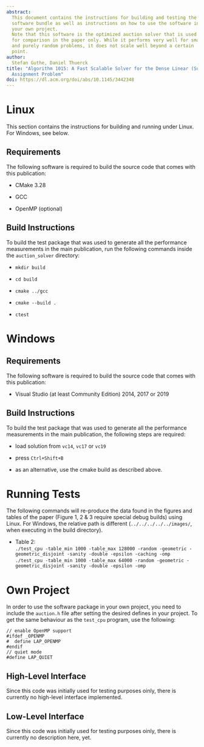 ```yaml
---
abstract:
  This document contains the instructions for building and testing the
  software bundle as well as instructions on how to use the software in
  your own project.
  Note that this software is the optimized auction solver that is used
  for comparison in the paper only. While it performs very well for small
  and purely random problems, it does not scale well beyond a certain
  point.
author:
  Stefan Guthe, Daniel Thuerck
title: "Algorithm 1015: A Fast Scalable Solver for the Dense Linear (Sum)
  Assignment Problem"
doi: https://dl.acm.org/doi/abs/10.1145/3442348
---
```


# Linux

This section contains the instructions for building and running under
Linux. For Windows, see below.

## Requirements

The following software is required to build the source code that comes
with this publication:

-   CMake 3.28

-   GCC

-   OpenMP (optional)

## Build Instructions

To build the test package that was used to generate all the performance
measurements in the main publication, run the following commands inside
the `auction_solver` directory:

-   `mkdir build`

-   `cd build`

-   `cmake ../gcc`

-   `cmake --build .`

-   `ctest`

# Windows

## Requirements

The following software is required to build the source code that comes
with this publication:

-   Visual Studio (at least Community Edition) 2014, 2017 or 2019

## Build Instructions

To build the test package that was used to generate all the performance
measurements in the main publication, the following steps are required:

-   load solution from `vc14`, `vc17` or `vc19`

-   press `Ctrl+Shift+B`

-   as an alternative, use the cmake build as described above.

# Running Tests

The following commands will re-produce the data found in the figures and
tables of the paper (Figure 1, 2 & 3 require special debug builds) using
Linux. For Windows, the relative path is different
(`../../../../../images/`, when executing in the build directory).

- Table 2:\
    `./test_cpu -table_min 1000 -table_max 128000 -random -geometric -geometric_disjoint -sanity -double -epsilon -caching -omp`\
    `./test_cpu -table_min 1000 -table_max 64000 -random -geometric -geometric_disjoint -sanity -double -epsilon -omp`

# Own Project

In order to use the software package in your own project, you need to
include the `auction.h` file after setting the desired defines in your
project. To get the same behaviour as the `test_cpu` program, use the
following:

    // enable OpenMP support
    #ifdef _OPENMP
    #  define LAP_OPENMP
    #endif
    // quiet mode
    #define LAP_QUIET

## High-Level Interface

Since this code was initially used for testing purposes oinly, there
is currently no high-level interface implemented.

## Low-Level Interface

Since this code was initially used for testing purposes oinly, there
is currently no description here, yet.

